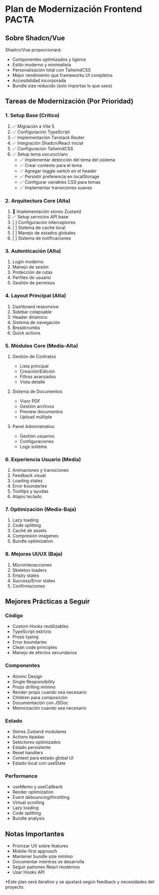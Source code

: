 # Plan de Modernización Frontend PACTA

## Sobre Shadcn/Vue
Shadcn/Vue proporcionará:
- Componentes optimizados y ligeros
- Estilo moderno y minimalista
- Personalización total con TailwindCSS
- Mejor rendimiento que frameworks UI completos
- Accesibilidad incorporada
- Bundle size reducido (solo importas lo que uses)

## Tareas de Modernización (Por Prioridad)

### 1. Setup Base (Crítico)
1. ✅ Migración a Vite 5
2. ✅ Configuración TypeScript
3. ✅ Implementación Tanstack Router
4. ✅ Integración Shadcn/React inicial
5. ✅ Configuración TailwindCSS
6. ✅ Setup tema oscuro/claro
   - ✅ Implementar detección del tema del sistema
   - ✅ Crear contexto para el tema
   - ✅ Agregar toggle switch en el header
   - ✅ Persistir preferencia en localStorage
   - ✅ Configurar variables CSS para temas
   - ✅ Implementar transiciones suaves

### 2. Arquitectura Core (Alta)
1. 🔄 Implementación stores Zustand
2. ✅ Setup servicios API base
3. [ ] Configuración interceptores
4. [ ] Sistema de caché local
5. [ ] Manejo de estados globales
6. [ ] Sistema de notificaciones

### 3. Autenticación (Alta)
1. Login moderno
2. Manejo de sesión
3. Protección de rutas
4. Perfiles de usuario
5. Gestión de permisos

### 4. Layout Principal (Alta)
1. Dashboard responsive
2. Sidebar colapsable
3. Header dinámico
4. Sistema de navegación
5. Breadcrumbs
6. Quick actions

### 5. Módulos Core (Media-Alta)
1. Gestión de Contratos
   - Lista principal
   - Creación/Edición
   - Filtros avanzados
   - Vista detalle

2. Sistema de Documentos
   - Visor PDF
   - Gestión archivos
   - Preview documentos
   - Upload múltiple

3. Panel Administrativo
   - Gestión usuarios
   - Configuraciones
   - Logs sistema

### 6. Experiencia Usuario (Media)
1. Animaciones y transiciones
2. Feedback visual
3. Loading states
4. Error boundaries
5. Tooltips y ayudas
6. Atajos teclado

### 7. Optimización (Media-Baja)
1. Lazy loading
2. Code splitting
3. Caché de assets
4. Compresión imágenes
5. Bundle optimization

### 8. Mejoras UI/UX (Baja)
1. Microinteracciones
2. Skeleton loaders
3. Empty states
4. Success/Error states
5. Confirmaciones

## Mejores Prácticas a Seguir

### Código
- Custom Hooks reutilizables
- TypeScript estricto
- Props typing
- Error boundaries
- Clean code principles
- Manejo de efectos secundarios

### Componentes
- Atomic Design
- Single Responsibility
- Props drilling mínimo
- Render props cuando sea necesario
- Children para composición
- Documentación con JSDoc
- Memoización cuando sea necesario

### Estado
- Stores Zustand modulares
- Actions tipadas
- Selectores optimizados
- Estado persistente
- Reset handlers
- Context para estado global UI
- Estado local con useState

### Performance
- useMemo y useCallback
- Render optimization
- Event debouncing/throttling
- Virtual scrolling
- Lazy loading
- Code splitting
- Bundle analysis

## Notas Importantes
- Priorizar UX sobre features
- Mobile-first approach
- Mantener bundle size mínimo
- Documentar mientras se desarrolla
- Seguir patrones React modernos
- Usar Hooks API

*Este plan será iterativo y se ajustará según feedback y necesidades del proyecto.

